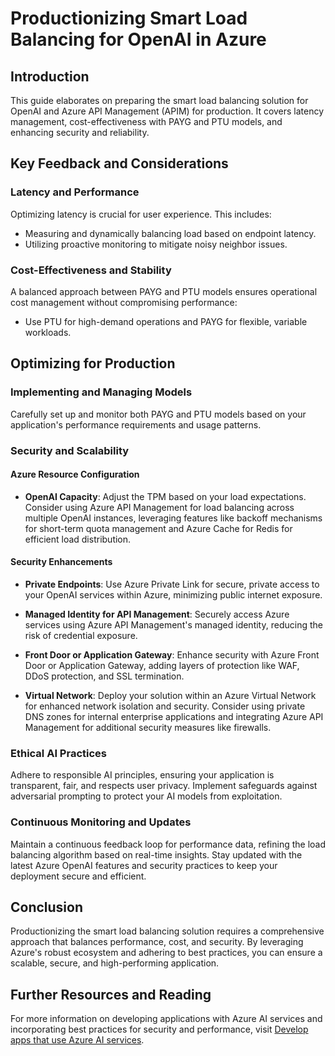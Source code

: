 # Productionizing Smart Load Balancing for OpenAI in Azure

## Introduction
This guide elaborates on preparing the smart load balancing solution for OpenAI and Azure API Management (APIM) for production. It covers latency management, cost-effectiveness with PAYG and PTU models, and enhancing security and reliability.

## Key Feedback and Considerations

### Latency and Performance
Optimizing latency is crucial for user experience. This includes:
- Measuring and dynamically balancing load based on endpoint latency.
- Utilizing proactive monitoring to mitigate noisy neighbor issues.

### Cost-Effectiveness and Stability
A balanced approach between PAYG and PTU models ensures operational cost management without compromising performance:
- Use PTU for high-demand operations and PAYG for flexible, variable workloads.

## Optimizing for Production

### Implementing and Managing Models
Carefully set up and monitor both PAYG and PTU models based on your application's performance requirements and usage patterns.

### Security and Scalability

#### Azure Resource Configuration

- **OpenAI Capacity**: Adjust the TPM based on your load expectations. Consider using Azure API Management for load balancing across multiple OpenAI instances, leveraging features like backoff mechanisms for short-term quota management and Azure Cache for Redis for efficient load distribution.

#### Security Enhancements

- **Private Endpoints**: Use Azure Private Link for secure, private access to your OpenAI services within Azure, minimizing public internet exposure.
  
- **Managed Identity for API Management**: Securely access Azure services using Azure API Management's managed identity, reducing the risk of credential exposure.
  
- **Front Door or Application Gateway**: Enhance security with Azure Front Door or Application Gateway, adding layers of protection like WAF, DDoS protection, and SSL termination.
  
- **Virtual Network**: Deploy your solution within an Azure Virtual Network for enhanced network isolation and security. Consider using private DNS zones for internal enterprise applications and integrating Azure API Management for additional security measures like firewalls.

### Ethical AI Practices

Adhere to responsible AI principles, ensuring your application is transparent, fair, and respects user privacy. Implement safeguards against adversarial prompting to protect your AI models from exploitation.

### Continuous Monitoring and Updates

Maintain a continuous feedback loop for performance data, refining the load balancing algorithm based on real-time insights. Stay updated with the latest Azure OpenAI features and security practices to keep your deployment secure and efficient.

## Conclusion

Productionizing the smart load balancing solution requires a comprehensive approach that balances performance, cost, and security. By leveraging Azure's robust ecosystem and adhering to best practices, you can ensure a scalable, secure, and high-performing application.

## Further Resources and Reading

For more information on developing applications with Azure AI services and incorporating best practices for security and performance, visit [Develop apps that use Azure AI services](https://aka.ms/azai).
